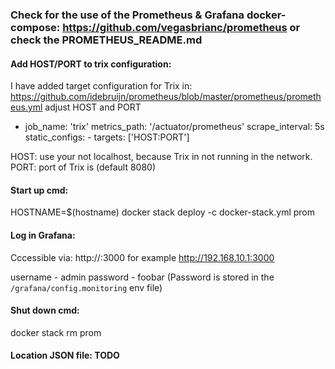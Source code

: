### Check for the use of the Prometheus & Grafana docker-compose: https://github.com/vegasbrianc/prometheus or check the PROMETHEUS_README.md

#### Add HOST/PORT to trix configuration:

I have added target configuration for Trix in: https://github.com/idebruijn/prometheus/blob/master/prometheus/prometheus.yml adjust HOST and PORT

  - job_name: 'trix'
    metrics_path: '/actuator/prometheus'
    scrape_interval: 5s
    static_configs:
         - targets: ['HOST:PORT']

HOST: use your <Host IP Address> not localhost, because Trix in not running in the network.
PORT: port of Trix is (default 8080)

#### Start up cmd:
HOSTNAME=$(hostname) docker stack deploy -c docker-stack.yml prom

#### Log in Grafana:
Cccessible via: http://<Host IP Address>:3000 for example http://192.168.10.1:3000

username - admin
password - foobar (Password is stored in the `/grafana/config.monitoring` env file)

#### Shut down cmd:
docker stack rm prom

#### Location JSON file: TODO
